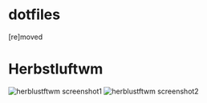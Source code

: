 # dotfiles

[re]moved

# Herbstluftwm
![herblustftwm screenshot1](http://n0a110w.xyz/img/uncompressed/hlwm_screenshot1_2020-04-09.png)
![herblustftwm screenshot2](http://n0a110w.xyz/img/uncompressed/hlwm_screenshot2_2020-04-09.png)



